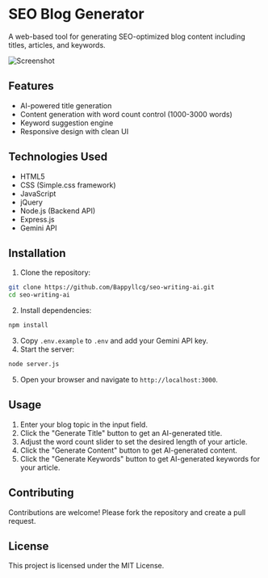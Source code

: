 # SEO Blog Generator

A web-based tool for generating SEO-optimized blog content including titles, articles, and keywords.

![Screenshot](screenshot.png) <!-- Consider adding a screenshot later -->

## Features
- AI-powered title generation
- Content generation with word count control (1000-3000 words)
- Keyword suggestion engine
- Responsive design with clean UI

## Technologies Used
- HTML5
- CSS (Simple.css framework)
- JavaScript
- jQuery
- Node.js (Backend API)
- Express.js
- Gemini API

## Installation

1. Clone the repository:
```bash
git clone https://github.com/Bappyllcg/seo-writing-ai.git
cd seo-writing-ai
```
2. Install dependencies:
```bash
npm install
```
3. Copy `.env.example` to `.env` and add your Gemini API key.
4. Start the server:
```bash
node server.js
```
5. Open your browser and navigate to `http://localhost:3000`.
## Usage
1. Enter your blog topic in the input field.
2. Click the "Generate Title" button to get an AI-generated title.
3. Adjust the word count slider to set the desired length of your article.
4. Click the "Generate Content" button to get AI-generated content.
5. Click the "Generate Keywords" button to get AI-generated keywords for your article.
## Contributing
Contributions are welcome! Please fork the repository and create a pull request.
## License
This project is licensed under the MIT License. 